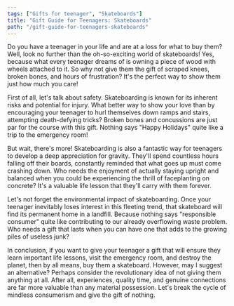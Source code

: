 ```yaml
---
tags: ["Gifts for teenager", "Skateboards"]
title: "Gift Guide for Teenagers: Skateboards"
path: "/gift-guide-for-teenagers-skateboards"
---
```


Do you have a teenager in your life and are at a loss for what to buy them? Well, look no further than the oh-so-exciting world of skateboards! Yes, because what every teenager dreams of is owning a piece of wood with wheels attached to it. So why not give them the gift of scraped knees, broken bones, and hours of frustration? It's the perfect way to show them just how much you care!

First of all, let's talk about safety. Skateboarding is known for its inherent risks and potential for injury. What better way to show your love than by encouraging your teenager to hurl themselves down ramps and stairs, attempting death-defying tricks? Broken bones and concussions are just par for the course with this gift. Nothing says "Happy Holidays" quite like a trip to the emergency room!

But wait, there's more! Skateboarding is also a fantastic way for teenagers to develop a deep appreciation for gravity. They'll spend countless hours falling off their boards, constantly reminded that what goes up must come crashing down. Who needs the enjoyment of actually staying upright and balanced when you could be experiencing the thrill of faceplanting on concrete? It's a valuable life lesson that they'll carry with them forever.

Let's not forget the environmental impact of skateboarding. Once your teenager inevitably loses interest in this fleeting trend, that skateboard will find its permanent home in a landfill. Because nothing says "responsible consumer" quite like contributing to our already overflowing waste problem. Who needs a gift that lasts when you can have one that adds to the growing piles of useless junk?

In conclusion, if you want to give your teenager a gift that will ensure they learn important life lessons, visit the emergency room, and destroy the planet, then by all means, buy them a skateboard. However, may I suggest an alternative? Perhaps consider the revolutionary idea of not giving them anything at all. After all, experiences, quality time, and genuine connections are far more valuable than any material possession. Let's break the cycle of mindless consumerism and give the gift of nothing.